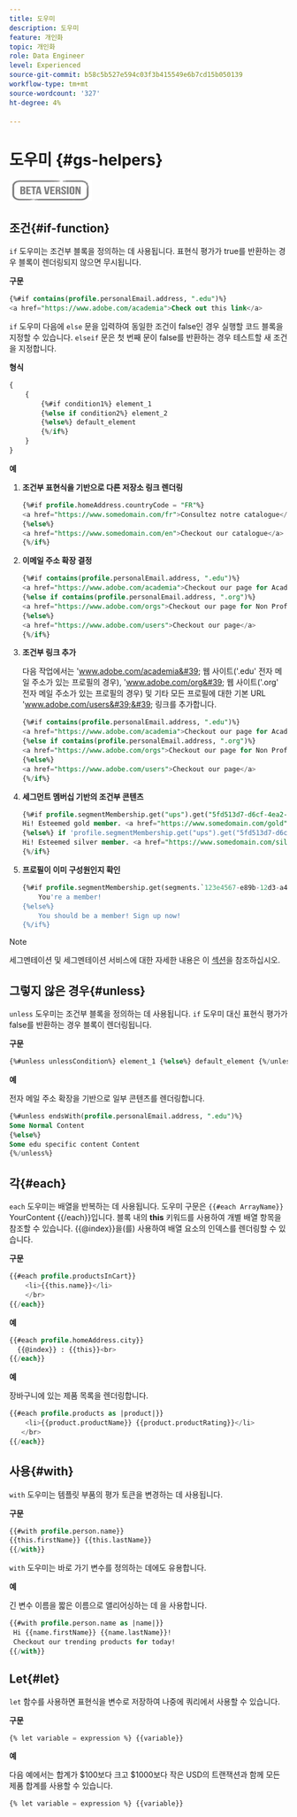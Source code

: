 ```yaml
---
title: 도우미
description: 도우미
feature: 개인화
topic: 개인화
role: Data Engineer
level: Experienced
source-git-commit: b58c5b527e594c03f3b415549e6b7cd15b050139
workflow-type: tm+mt
source-wordcount: '327'
ht-degree: 4%

---
```



# 도우미 {#gs-helpers}

![](../../assets/do-not-localize/badge.png)


## 조건{#if-function}

`if` 도우미는 조건부 블록을 정의하는 데 사용됩니다.
표현식 평가가 true를 반환하는 경우 블록이 렌더링되지 않으면 무시됩니다.

**구문**

```sql
{%#if contains(profile.personalEmail.address, ".edu")%}
<a href="https://www.adobe.com/academia">Check out this link</a>
```

`if` 도우미 다음에 `else` 문을 입력하여 동일한 조건이 false인 경우 실행할 코드 블록을 지정할 수 있습니다.
`elseif` 문은 첫 번째 문이 false를 반환하는 경우 테스트할 새 조건을 지정합니다.


**형식**

```sql
{
    {
        {%#if condition1%} element_1 
        {%else if condition2%} element_2 
        {%else%} default_element 
        {%/if%}
    }
}
```

**예**

1. **조건부 표현식을 기반으로 다른 저장소 링크 렌더링**

   ```sql
   {%#if profile.homeAddress.countryCode = "FR"%}
   <a href="https://www.somedomain.com/fr">Consultez notre catalogue</a>
   {%else%}
   <a href="https://www.somedomain.com/en">Checkout our catalogue</a>
   {%/if%}
   ```

1. **이메일 주소 확장 결정**

   ```sql
   {%#if contains(profile.personalEmail.address, ".edu")%}
   <a href="https://www.adobe.com/academia">Checkout our page for Academia personals</a>
   {%else if contains(profile.personalEmail.address, ".org")%}
   <a href="https://www.adobe.com/orgs">Checkout our page for Non Profits</a>
   {%else%}
   <a href="https://www.adobe.com/users">Checkout our page</a>
   {%/if%}
   ```

1. **조건부 링크 추가**

   다음 작업에서는 &#39;www.adobe.com/academia&#39; 웹 사이트(&#39;.edu&#39; 전자 메일 주소가 있는 프로필의 경우), &#39;www.adobe.com/org&#39; 웹 사이트(&#39;.org&#39; 전자 메일 주소가 있는 프로필의 경우) 및 기타 모든 프로필에 대한 기본 URL &#39;www.adobe.com/users&#39;&#39; 링크를 추가합니다.

   ```sql
   {%#if contains(profile.personalEmail.address, ".edu")%}
   <a href="https://www.adobe.com/academia">Checkout our page for Academia personals</a>
   {%else if contains(profile.personalEmail.address, ".org")%}
   <a href="https://www.adobe.com/orgs">Checkout our page for Non Profits</a>
   {%else%}
   <a href="https://www.adobe.com/users">Checkout our page</a>
   {%/if%}
   ```

1. **세그먼트 멤버십 기반의 조건부 콘텐츠**

   ```sql
   {%#if profile.segmentMembership.get("ups").get("5fd513d7-d6cf-4ea2-856a-585150041a8b").status = "existing"%}
   Hi! Esteemed gold member. <a href="https://www.somedomain.com/gold">Checkout your exclusive perks </a>
   {%else%} if 'profile.segmentMembership.get("ups").get("5fd513d7-d6cf-4ea2-856a-585150041a8c").status = "existing"'%}
   Hi! Esteemed silver member. <a href="https://www.somedomain.com/silver">Checkout your exclusive perks </a>
   {%/if%}
   ```

1. **프로필이 이미 구성원인지 확인**

   ```sql
   {%#if profile.segmentMembership.get(segments.`123e4567-e89b-12d3-a456-426614174000`.id)%}
       You're a member!
   {%else%}
       You should be a member! Sign up now!
   {%/if%}
   ```

>[!NOTE]
>
>세그멘테이션 및 세그멘테이션 서비스에 대한 자세한 내용은 이 [섹션](../../segment/about-segments.md)을 참조하십시오.


## 그렇지 않은 경우{#unless}

`unless` 도우미는 조건부 블록을 정의하는 데 사용됩니다. `if` 도우미 대신 표현식 평가가 false를 반환하는 경우 블록이 렌더링됩니다.

**구문**

```sql
{%#unless unlessCondition%} element_1 {%else%} default_element {%/unless%}
```

**예**

전자 메일 주소 확장을 기반으로 일부 콘텐츠를 렌더링합니다.

```sql
{%#unless endsWith(profile.personalEmail.address, ".edu")%}
Some Normal Content
{%else%}
Some edu specific content Content
{%/unless%}
```

## 각{#each}

`each` 도우미는 배열을 반복하는 데 사용됩니다.
도우미 구문은 ```{{#each ArrayName}}``` YourContent {{/each}}입니다.
블록 내의 **this** 키워드를 사용하여 개별 배열 항목을 참조할 수 있습니다. {{@index}}을(를) 사용하여 배열 요소의 인덱스를 렌더링할 수 있습니다.

**구문**

```sql
{{#each profile.productsInCart}}
    <li>{{this.name}}</li>
    </br>
{{/each}}
```

**예**

```sql
{{#each profile.homeAddress.city}}
  {{@index}} : {{this}}<br>
{{/each}}
```

**예**

장바구니에 있는 제품 목록을 렌더링합니다.

```sql
{{#each profile.products as |product|}}
    <li>{{product.productName}} {{product.productRating}}</li>
   </br>
{{/each}}
```

## 사용{#with}

`with` 도우미는 템플릿 부품의 평가 토큰을 변경하는 데 사용됩니다.

**구문**

```sql
{{#with profile.person.name}}
{{this.firstName}} {{this.lastName}}
{{/with}}
```

`with` 도우미는 바로 가기 변수를 정의하는 데에도 유용합니다.

**예**

긴 변수 이름을 짧은 이름으로 앨리어싱하는 데 을 사용합니다.

```sql
{{#with profile.person.name as |name|}}
 Hi {{name.firstName}} {{name.lastName}}!
 Checkout our trending products for today!
{{/with}}
```

## Let{#let}

`let` 함수를 사용하면 표현식을 변수로 저장하여 나중에 쿼리에서 사용할 수 있습니다.

**구문**

```sql
{% let variable = expression %} {{variable}}
```

**예**

다음 예에서는 합계가 $100보다 크고 $1000보다 작은 USD의 트랜잭션과 함께 모든 제품 합계를 사용할 수 있습니다.

```sql
{% let variable = expression %} {{variable}}
```
